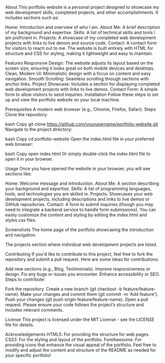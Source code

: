 About
This portfolio website is a personal project designed to showcase my web development skills, completed projects, and other accomplishments. It includes sections such as:

Home: Introduction and overview of who I am.
About Me: A brief description of my background and expertise.
Skills: A list of technical skills and tools I am proficient in.
Projects: A showcase of my completed web development projects with links to live demos and source code.
Contact: A contact form for visitors to reach out to me.
The website is built entirely with HTML for structure and CSS for styling, making it lightweight and easy to maintain.

Features
Responsive Design: The website adjusts its layout based on the screen size, ensuring it looks great on both mobile devices and desktops.
Clean, Modern UI: Minimalistic design with a focus on content and easy navigation.
Smooth Scrolling: Seamless scrolling through sections with anchor links.
Project Showcase: Includes a section for displaying completed web development projects with links to live demos.
Contact Form: A simple form to allow visitors to send inquiries.
Installation
Follow these steps to set up and view the portfolio website on your local machine.

Prerequisites
A modern web browser (e.g., Chrome, Firefox, Safari).
Steps
Clone the repository:

bash
Copy
git clone https://github.com/yourusername/portfolio-website.git
Navigate to the project directory:

bash
Copy
cd portfolio-website
Open the index.html file in your preferred web browser:

bash
Copy
open index.html
Or simply double-click the index.html file to open it in your browser.

Usage
Once you have opened the website in your browser, you will see sections like:

Home: Welcome message and introduction.
About Me: A section describing your background and expertise.
Skills: A list of programming languages, tools, and technologies you are skilled in.
Projects: Showcases your web development projects, including descriptions and links to live demos or GitHub repositories.
Contact: A form to submit inquiries (though you may need to integrate a backend service to handle form submissions).
You can easily customize the content and styling by editing the index.html and styles.css files.

Screenshots
The home page of the portfolio showcasing the introduction and navigation.

The projects section where individual web development projects are listed.

Contributing
If you'd like to contribute to this project, feel free to fork the repository and submit a pull request. Here are some ideas for contributions:

Add new sections (e.g., Blog, Testimonials).
Improve responsiveness or design.
Fix any bugs or issues you encounter.
Enhance accessibility or SEO.
Steps to contribute:

Fork the repository.
Create a new branch (git checkout -b feature/feature-name).
Make your changes and commit them (git commit -m 'Add feature').
Push your changes (git push origin feature/feature-name).
Open a pull request.
Please ensure your code follows the project’s structure and includes relevant comments.

License
This project is licensed under the MIT License - see the LICENSE file for details.

Acknowledgements
HTML5: For providing the structure for web pages.
CSS3: For the styling and layout of the portfolio.
FontAwesome: For providing icons that enhance the visual appeal of the portfolio.
Feel free to modify and adjust the content and structure of the README as needed for your specific portfolio!



